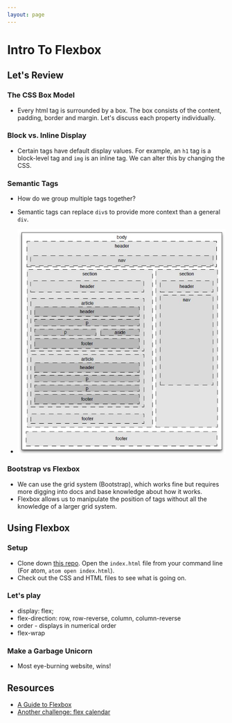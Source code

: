 ```yaml
---
layout: page
---
```


# Intro To Flexbox

## Let's Review

### The CSS Box Model

- Every html tag is surrounded by a box. The box consists of the content, padding, border and margin. Let's discuss each property individually.

### Block vs. Inline Display

- Certain tags have default display values. For example, an `h1` tag is a block-level tag and `img` is an inline tag. We can alter this by changing the CSS.

### Semantic Tags

- How do we group multiple tags together?
- Semantic tags can replace `div`s to provide more context than a general `div`.

- ![Example](./images/html5demo1.jpg)

### Bootstrap vs Flexbox

- We can use the grid system (Bootstrap), which works fine but requires more digging into docs and base knowledge about how it works.
- Flexbox allows us to manipulate the position of tags without all the knowledge of a larger grid system.

## Using Flexbox

### Setup

- Clone down [this repo](https://github.com/icorson3/flexbox). Open the `index.html` file from your command line (For atom, `atom open index.html`).
- Check out the CSS and HTML files to see what is going on.

### Let's play

- display: flex;
- flex-direction: row, row-reverse, column, column-reverse
- order - displays in numerical order
- flex-wrap

### Make a Garbage Unicorn

- Most eye-burning website, wins!

## Resources

* [A Guide to Flexbox](https://css-tricks.com/snippets/css/a-guide-to-flexbox/)
* [Another challenge: flex calendar](https://github.com/tmikeschu/flexendar)
